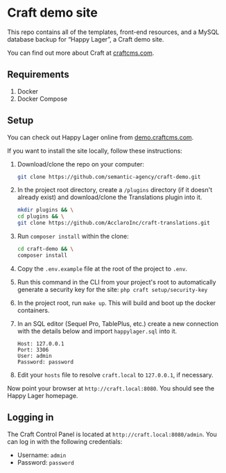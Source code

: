# Craft demo site

This repo contains all of the templates, front-end resources, and a MySQL database backup for “Happy Lager”, a Craft demo site.

You can find out more about Craft at [craftcms.com](https://craftcms.com/).

## Requirements

1. Docker
2. Docker Compose

## Setup

You can check out Happy Lager online from [demo.craftcms.com](https://demo.craftcms.com/).

If you want to install the site locally, follow these instructions:

1. Download/clone the repo on your computer:

   ```bash
   git clone https://github.com/semantic-agency/craft-demo.git
   ```

2. In the project root directory, create a `/plugins` directory (if it doesn't already exist) and download/clone the Translations plugin into it.

   ```bash
   mkdir plugins && \
   cd plugins && \
   git clone https://github.com/AcclaroInc/craft-translations.git
   ```

3. Run `composer install` within the clone:

   ```bash
   cd craft-demo && \
   composer install
   ```

4. Copy the `.env.example` file at the root of the project to `.env`.

5. Run this command in the CLI from your project's root to automatically generate a security key for the site: `php craft setup/security-key`

6. In the project root, run `make up`. This will build and boot up the docker containers.
   
7. In an SQL editor (Sequel Pro, TablePlus, etc.) create a new connection with the details below and import `happylager.sql` into it.

   ```
   Host: 127.0.0.1
   Port: 3306
   User: admin
   Password: password
   ```

8. Edit your `hosts` file to resolve `craft.local` to `127.0.0.1`, if necessary.

Now point your browser at `http://craft.local:8080`. You should see the Happy Lager homepage.

## Logging in

The Craft Control Panel is located at `http://craft.local:8080/admin`. You can log in with the following credentials:

* Username: `admin`
* Password: `password`

